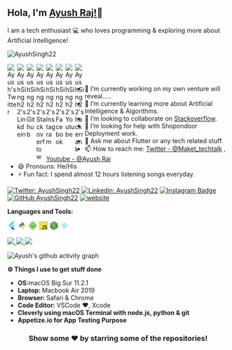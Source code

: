 ## Hola, I'm [Ayush Raj!](https://ayushsingh22.github.io/portfolio/)👋
I am a tech enthusiast 💻 who loves programming & exploring more about Artificial Intelligence!


<p align="left"> <img src="https://komarev.com/ghpvc/?username=AyushSingh22&label=Profile views&color=green&style=plastic" alt="AyushSingh22" /> </p>
<a href="https://twitter.com/market_techtalk">
  <img align="left" alt="Ayush's Twitter" width="22px" src="https://cdn.jsdelivr.net/npm/simple-icons@v3/icons/twitter.svg" />
</a>
<a href="https://www.linkedin.com/in/ayushrajtech/">
  <img align="left" alt="AyushSingh22's Linkdein" width="22px" src="https://cdn.jsdelivr.net/npm/simple-icons@v3/icons/linkedin.svg" />
</a>
<a href="https://github.com/AyushSingh22/">
  <img align="left" alt="AyushSingh22's Github" width="22px" src="https://cdn.jsdelivr.net/npm/simple-icons@v3/icons/github.svg" />
</a>
<a href="https://stackoverflow.com/users/16567437/ayush-raj">
  <img align="left" alt="AyushSingh22's Stackoverflow" width="22px" src="https://cdn.jsdelivr.net/npm/simple-icons@v3/icons/stackoverflow.svg" />
</a>
<a href="https://www.instagram.com/ayush_singh__22/">
  <img align="left" alt="AyushSingh22's Instagram" width="22px" src="https://cdn.jsdelivr.net/npm/simple-icons@v3/icons/instagram.svg" />
</a>
<a href="https://www.facebook.com/coderavinash/">
  <img align="left" alt="AyushSingh22's Facebook" width="22px" src="https://cdn.jsdelivr.net/npm/simple-icons@v3/icons/facebook.svg" />
</a>
<a href="https://www.youtube.com/channel/UCrsaXuRFNGTB8LYqwYFlICA">
  <img align="left" alt="AyushSingh22's Youtube" width="22px" src="https://cdn.jsdelivr.net/npm/simple-icons@v3/icons/youtube.svg" />
</a>
<a href="https://www.hackerrank.com/ayushraj22102001">
  <img align="left" alt="AyushSingh22's hackerrank" width="22px" src="https://cdn.jsdelivr.net/npm/simple-icons@v3/icons/hackerrank.svg" />
</a>
<br/>
<br/>


- 🔭 I’m currently working on my own venture will reveal.....
- 🌱 I’m currently learning more about Artificial Intelligence & Algorithms.
- 👯 I’m looking to collaborate on [Stackoverflow](https://stackoverflow.com/users/16567437/ayush-raj).
- 🤔 I’m looking for help with Shopondoor Deployment work.
- 💬 Ask me about Flutter or any tech related stuff.
- 📫 How to reach me: [Twitter - @Maket_techtalk](https://twitter.com/market_techtalk) , [Youtube - @Ayush Raj](https://www.youtube.com/channel/UCrsaXuRFNGTB8LYqwYFlICA)
- 😄 Pronouns: He/His  
- ⚡ Fun fact: I spend almost 12 hours listening songs everyday.        
           
 
[![Twitter: AyushSingh22](https://img.shields.io/twitter/follow/Market_techtalk?style=social)](https://twitter.com/Market_techtalk)
[![Linkedin: AyushSingh22](https://img.shields.io/badge/-AyushSingh22-blue?style=flat-square&logo=Linkedin&logoColor=white&link=https://www.linkedin.com/in/ayushrajtech/)](https://www.linkedin.com/in/coder-avi/)
[![Instagram Badge](https://img.shields.io/badge/-Instagram-e4405f?style=flat-square&logo=Instagram&logoColor=white)](https://www.instagram.com/ayush_singh__22/) 
[![GitHub AyushSingh22](https://img.shields.io/github/followers/AyushSingh22?label=follow&style=social)](https://github.com/AyushSingh22)
[![website](https://img.shields.io/badge/Portfolio-coderavi.tech-2648ff?style=flat-square&logo=google-chrome)](https://ayushsingh22.github.io/portfolio/)

**Languages and Tools:**  

<code><img height="20" src="https://raw.githubusercontent.com/github/explore/80688e429a7d4ef2fca1e82350fe8e3517d3494d/topics/flutter/flutter.png"></code>
<code><img height="20" src="https://raw.githubusercontent.com/github/explore/80688e429a7d4ef2fca1e82350fe8e3517d3494d/topics/python/python.png"></code>
<code><img height="20" src="https://raw.githubusercontent.com/github/explore/80688e429a7d4ef2fca1e82350fe8e3517d3494d/topics/android/android.png"></code>
<code><img height="20" src="https://raw.githubusercontent.com/github/explore/80688e429a7d4ef2fca1e82350fe8e3517d3494d/topics/javascript/javascript.png"></code>
<code><img height="20" src="https://raw.githubusercontent.com/github/explore/80688e429a7d4ef2fca1e82350fe8e3517d3494d/topics/nodejs/nodejs.png"></code>
<code><img height="20" src="https://raw.githubusercontent.com/github/explore/80688e429a7d4ef2fca1e82350fe8e3517d3494d/topics/react/react.png"></code>   

<a href="https://github.com/AyushSingh22">
 <img height="118em" src="https://github-readme-stats.vercel.app/api?username=AyushSingh22&show_icons=true&hide_border=true" />
<img height="118em" src="https://github-readme-stats.vercel.app/api/top-langs/?username=AyushSingh22&exclude_repo=KNN-Image-Classification&show_icons=true&hide_border=true&layout=compact&langs_count=6"/>
<img height="122em" src="https://github-readme-streak-stats.herokuapp.com/?user=AyushSingh22&show_icons=true&hide_border=true&layout=compact&langs_count=6" />
</a>



![Ayush's github activity graph](https://activity-graph.herokuapp.com/graph?username=AyushSingh22&bg_color=000000&color=4cd8f0&line=2fc8ee&point=ffffff&area=true&hide_border=true)



  <b>⚙️ Things I use to get stuff done</b></summary>
  	<ul>
  	    <li><b>OS:</b>macOS Big Sur 11.2.1</li>
	    <li><b>Laptop: </b> Macbook Air 2019</li>
  	    <li><b>Browser: </b> Safari & Chrome</li>
	    <li><b>Code Editor:</b> VSCode ❤, Xcode</li>
            <li><b>Cleverly using macOS Terminal with node.js, python & git</li>
		<li><b>Appetize.io for App Testing Purpose</li>
	</ul>	

<div align="center">

### Show some ❤️ by starring some of the repositories!

</div>

